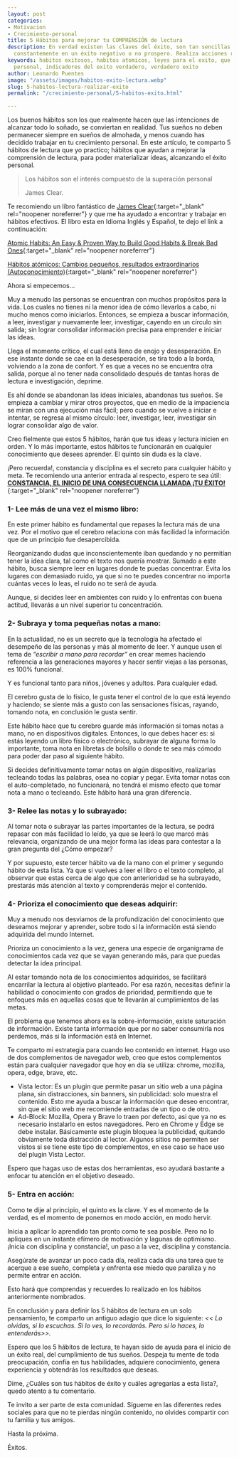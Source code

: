 ```yaml
---
layout: post
categories:
- Motivacion
- Crecimiento-personal
title: 5 Hábitos para mejorar tu COMPRENSIÓN de lectura
description: En verdad existen las claves del éxito, son tan sencillas que se aplican
  constantemente en un éxito negativo o no prospero. Realiza acciones repetitivas
keywords: habitos exitosos, habitos atomicos, leyes para el exito, que es el exito
  personal, indicadores del exito verdadero, verdadero exito
author: Leonardo Puentes
image: "/assets/images/habitos-exito-lectura.webp"
slug: 5-habitos-lectura-realizar-exito
permalink: "/crecimiento-personal/5-habitos-exito.html"

---
```

Los buenos hábitos son los que realmente hacen que las intenciones de alcanzar todo lo soñado, se conviertan en realidad. Tus sueños no deben permanecer siempre en sueños de almohada, y menos cuando has decidido trabajar en tu crecimiento personal. En este artículo, te comparto 5 hábitos de lectura que yo practico; hábitos que ayudan a mejorar la comprensión de lectura, para poder materializar ideas, alcanzando el éxito personal.

> Los hábitos son el interés compuesto de la superación personal
>
> James Clear.

Te recomiendo un libro fantástico de [James Clear](https://jamesclear.com/ "James Clear"){:target="_blank" rel="noopener noreferrer"} y que me ha ayudado a encontrar y trabajar en hábitos efectivos. El libro esta en Idioma Inglés y Español, te dejo el link a continuación:

[Atomic Habits: An Easy & Proven Way to Build Good Habits & Break Bad Ones](https://amzn.to/3mT8s8r "Atomic Habit"){:target="_blank" rel="noopener noreferrer"}

[Hábitos atómicos: Cambios pequeños, resultados extraordinarios (Autoconocimiento)](https://amzn.to/3yGckMJ "Habitos Atomicos en Español"){:target="_blank" rel="noopener noreferrer"}

Ahora si empecemos…

Muy a menudo las personas se encuentran con muchos propósitos para la vida. Los cuales no tienes ni la menor idea de cómo llevarlos a cabo, ni mucho menos como iniciarlos. Entonces, se empieza a buscar información, a leer, investigar y nuevamente leer, investigar, cayendo en un círculo sin salida; sin lograr consolidar información precisa para emprender e iniciar las ideas.

Llega el momento crítico, el cual está lleno de enojo y desesperación. En ese instante donde se cae en la desesperación, se tira todo a la borda, volviendo a la zona de confort. Y es que a veces no se encuentra otra salida, porque al no tener nada consolidado después de tantas horas de lectura e investigación, deprime.

Es ahí donde se abandonan las ideas iniciales, abandonas tus sueños. Se empieza a cambiar y mirar otros proyectos, que en medio de la impaciencia se miran con una ejecución más fácil; pero cuando se vuelve a iniciar e intentar, se regresa al mismo círculo: leer, investigar, leer, investigar sin lograr consolidar algo de valor.

Creo fielmente que estos 5 hábitos, harán que tus ideas y lectura inicien en orden. Y lo más importante, estos hábitos te funcionarán en cualquier conocimiento que desees aprender. El quinto sin duda es la clave.

¡Pero recuerda!, constancia y disciplina es el secreto para cualquier hábito y meta. Te recomiendo una anterior entrada al respecto, espero te sea útil: [**CONSTANCIA, EL INICIO DE UNA CONSECUENCIA LLAMADA ¡TU ÉXITO!**](/crecimiento-personal/constancia-inicio-exito.html "Lectura recomendada"){:target="_blank" rel="noopener noreferrer"}

### **1- Lee más de una vez el mismo libro:**

En este primer hábito es fundamental que repases la lectura más de una vez. Por el motivo que el cerebro relaciona con más facilidad la información que de un principio fue desapercibida.

Reorganizando dudas que inconscientemente iban quedando y no permitían tener la idea clara, tal como el texto nos quería mostrar. Sumado a este hábito, busca siempre leer en lugares donde te puedas concentrar. Evita los lugares con demasiado ruido, ya que si no te puedes concentrar no importa cuántas veces lo leas, el ruido no te será de ayuda.

Aunque, si decides leer en ambientes con ruido y lo enfrentas con buena actitud, llevarás a un nivel superior tu concentración.

### **2- Subraya y toma pequeñas notas a mano:**

En la actualidad, no es un secreto que la tecnología ha afectado el desempeño de las personas y más al momento de leer. Y aunque usen el tema de _“escribir a mano para recordar”_ en crear memes haciendo referencia a las generaciones mayores y hacer sentir viejas a las personas, es 100% funcional.

Y es funcional tanto para niños, jóvenes y adultos. Para cualquier edad.

El cerebro gusta de lo físico, le gusta tener el control de lo que está leyendo y haciendo; se siente más a gusto con las sensaciones físicas, rayando, tomando nota, en conclusión le gusta sentir.

Este hábito hace que tu cerebro guarde más información si tomas notas a mano, no en dispositivos digitales. Entonces, lo que debes hacer es: si estás leyendo un libro físico o electrónico, subrayar de alguna forma lo importante, toma nota en libretas de bolsillo o donde te sea más cómodo para poder dar paso al siguiente hábito.

Si decides definitivamente tomar notas en algún dispositivo, realizarlas tecleando todas las palabras, osea no copiar y pegar. Evita tomar notas con el auto-completado, no funcionará, no tendrá el mismo efecto que tomar nota a mano o tecleando. Este hábito hará una gran diferencia.

### **3- Relee las notas y lo subrayado:**

Al tomar nota o subrayar las partes importantes de la lectura, se podrá repasar con más facilidad lo leído, ya que se leerá lo que marcó más relevancia, organizando de una mejor forma las ideas para contestar a la gran pregunta del ¿Cómo empezar?

Y por supuesto, este tercer hábito va de la mano con el primer y segundo hábito de esta lista. Ya que si vuelves a leer el libro o el texto completo, al observar que estas cerca de algo que con anterioridad se ha subrayado, prestarás más atención al texto y comprenderás mejor el contenido.

### **4- Prioriza el conocimiento que deseas adquirir:**

Muy a menudo nos desviamos de la profundización del conocimiento que deseamos mejorar y aprender, sobre todo si la información está siendo adquirida del mundo Internet.

Prioriza un conocimiento a la vez, genera una especie de organigrama de conocimientos cada vez que se vayan generando más, para que puedas detectar la idea principal.

Al estar tomando nota de los conocimientos adquiridos, se facilitará encarrilar la lectura al objetivo planteado. Por esa razón, necesitas definir la habilidad o conocimiento con grados de prioridad, permitiendo que te enfoques más en aquellas cosas que te llevarán al cumplimientos de las metas.

El problema que tenemos ahora es la sobre-información, existe saturación de información. Existe tanta información que por no saber consumirla nos perdemos, más si la información está en Internet.

Te comparto mi estrategia para cuando leo contenido en internet. Hago uso de dos complementos de navegador web, creo que estos complementos están para cualquier navegador que hoy en día se utiliza: chrome, mozilla, opera, edge, brave, etc.

* Vista lector: Es un plugin que permite pasar un sitio web a una página plana, sin distracciones, sin banners, sin publicidad: solo muestra el contenido. Esto me ayuda a buscar la información que deseo encontrar, sin que el sitio web me recomiende entradas de un tipo o de otro.
* Ad-Block: Mozilla, Opera y Brave lo traen por defecto, asi que ya no es necesario instalarlo en estos navegadores. Pero en Chrome y Edge se debe instalar. Básicamente este plugin bloquea la publicidad, quitando obviamente toda distracción al lector. Algunos sitios no permiten ser vistos si se tiene este tipo de complementos, en ese caso se hace uso del plugin Vista Lector.

Espero que hagas uso de estas dos herramientas, eso ayudará bastante a enfocar tu atención en el objetivo deseado.

### **5- Entra en acción:**

Como te dije al principio, el quinto es la clave. Y es el momento de la verdad, es el momento de ponernos en modo acción, en modo hervir.

Inicia a aplicar lo aprendido tan pronto como te sea posible. Pero no lo apliques en un instante efímero de motivación y lagunas de optimismo. ¡Inicia con disciplina y constancia!, un paso a la vez, disciplina y constancia.

Asegúrate de avanzar un poco cada día, realiza cada día una tarea que te acerque a ese sueño, completa y enfrenta ese miedo que paraliza y no permite entrar en acción.

Esto hará que comprendas y recuerdes lo realizado en los hábitos anteriormente nombrados.

En conclusión y para definir los 5 hábitos de lectura en un solo pensamiento, te comparto un antiguo adagio que dice lo siguiente: _<< Lo olvidas, si lo escuchas. Si lo ves, lo recordarás. Pero si lo haces, lo entenderás>>._

Espero que los 5 hábitos de lectura, te hayan sido de ayuda para el inicio de un éxito real, del cumplimiento de tus sueños. Despeja tu mente de toda preocupación, confía en tus habilidades, adquiere conocimiento, genera experiencia y obtendrás los resultados que deseas.

Dime, ¿Cuáles son tus hábitos de éxito y cuáles agregarías a esta lista?, quedo atento a tu comentario.

Te invito a ser parte de esta comunidad. Sígueme en las diferentes redes sociales para que no te pierdas ningún contenido, no olvides compartir con tu familia y tus amigos.

Hasta la próxima.

Éxitos.